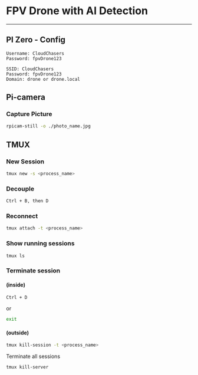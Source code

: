 # FPV Drone with AI Detection

---

## PI Zero - Config
```
Username: CloudChasers
Password: fpvDrone123

SSID: CloudChasers
Password: fpvDrone123
Domain: drone or drone.local
```

## Pi-camera

### Capture Picture
```bash
rpicam-still -o ./photo_name.jpg
```

## TMUX

### New Session
```bash
tmux new -s <process_name>
```

### Decouple
```bash
Ctrl + B, then D
```

### Reconnect
```bash
tmux attach -t <process_name>
```

### Show running sessions
```bash
tmux ls
```

### Terminate session 
#### (inside)
```bash
Ctrl + D
```
or
```bash
exit
```
#### (outside)
```bash
tmux kill-session -t <process_name>
```
Terminate all sessions
```bash
tmux kill-server
```